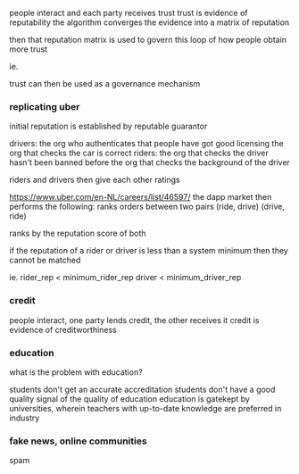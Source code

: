 people interact and each party receives trust
trust is evidence of reputability
the algorithm converges the evidence into a matrix of reputation

then that reputation matrix is used to govern this loop of how people obtain more trust

ie.



trust can then be used as a governance mechanism

### replicating uber
initial reputation is established by reputable guarantor

drivers:
    the org who authenticates that people have got good licensing
    the org that checks the car is correct
riders:
    the org that checks the driver hasn't been banned before
    the org that checks the background of the driver

riders and drivers then give each other ratings

https://www.uber.com/en-NL/careers/list/46597/
the dapp market then performs the following:
ranks orders between two pairs
(ride, drive) (drive, ride)

ranks by the reputation score of both

if the reputation of a rider or driver is less than a system minimum
then they cannot be matched

ie. 
rider_rep < minimum_rider_rep
driver < minimum_driver_rep




### credit
people interact, one party lends credit, the other receives it
credit is evidence of creditworthiness

### education
what is the problem with education?

students don't get an accurate accreditation
students don't have a good quality signal of the quality of education
education is gatekept by universities, wherein teachers with up-to-date knowledge are preferred in industry


### fake news, online communities
spam 